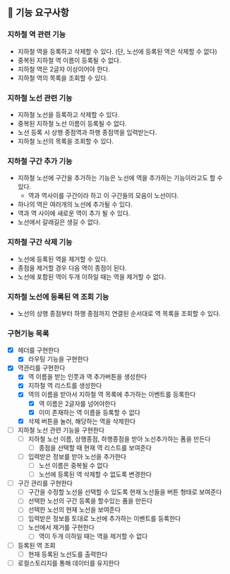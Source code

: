 ## 🚀 기능 요구사항

### 지하철 역 관련 기능

- 지하철 역을 등록하고 삭제할 수 있다. (단, 노선에 등록된 역은 삭제할 수 없다)
- 중복된 지하철 역 이름이 등록될 수 없다.
- 지하철 역은 2글자 이상이어야 한다.
- 지하철 역의 목록을 조회할 수 있다.

### 지하철 노선 관련 기능

- 지하철 노선을 등록하고 삭제할 수 있다.
- 중복된 지하철 노선 이름이 등록될 수 없다.
- 노선 등록 시 상행 종점역과 하행 종점역을 입력받는다.
- 지하철 노선의 목록을 조회할 수 있다.

### 지하철 구간 추가 기능

- 지하철 노선에 구간을 추가하는 기능은 노선에 역을 추가하는 기능이라고도 할 수 있다.
    - 역과 역사이를 구간이라 하고 이 구간들의 모음이 노선이다.
- 하나의 역은 여러개의 노선에 추가될 수 있다.
- 역과 역 사이에 새로운 역이 추가 될 수 있다.
- 노선에서 갈래길은 생길 수 없다.

### 지하철 구간 삭제 기능

- 노선에 등록된 역을 제거할 수 있다.
- 종점을 제거할 경우 다음 역이 종점이 된다.
- 노선에 포함된 역이 두개 이하일 때는 역을 제거할 수 없다.

### 지하철 노선에 등록된 역 조회 기능

- 노선의 상행 종점부터 하행 종점까지 연결된 순서대로 역 목록을 조회할 수 있다.

### 구현기능 목록

- [x] 헤더를 구현한다
    - [x] 라우팅 기능을 구현한다
- [x] 역관리를 구현한다
    - [x] 역 이름을 받는 인풋과 역 추가버튼을 생성한다
    - [x] 지하철 역 리스트를 생성한다
    - [x] 역의 이름을 받아서 지하철 역 목록에 추가하는 이벤트를 등록한다
        - [x] 역 이름은 2글자를 넘어야한다
        - [x] 이미 존재하는 역 이름을 등록할 수 없다
    - [x] 삭제 버튼을 눌러, 해당하는 역을 삭제한다
- [ ] 지하철 노선 관련 기능을 구현한다
    - [ ] 지하철 노선 이름, 상행종점, 하행종점을 받아 노선추가하는 폼을 만든다
        - [ ] 종점을 선택할 때 현재 역 리스트를 보여준다
    - [ ] 입력받은 정보를 받아 노선을 추가한다
        - [ ] 노선 이름은 중복될 수 없다
        - [ ] 노선에 등록된 역 삭제할 수 없도록 변경한다
- [ ] 구간 관리를 구현한다
    - [ ] 구간을 수정할 노선을 선택할 수 있도록 현재 노선들을 버튼 형태로 보여준다
    - [ ] 선택한 노선의 구간 등록을 할수있는 폼을 만든다
    - [ ] 선택한 노선의 현재 노선을 보여준다
    - [ ] 입력받은 정보를 토대로 노선에 추가하는 이벤트를 등록한다
    - [ ] 노선에서 제거를 구현한다
        - [ ] 역이 두개 이하일 때는 역을 제거할 수 없다
- [ ] 등록된 역 조회
    - [ ] 현재 등록된 노선도를 출력한다
- [ ] 로컬스토리지를 통해 데이터를 유지한다